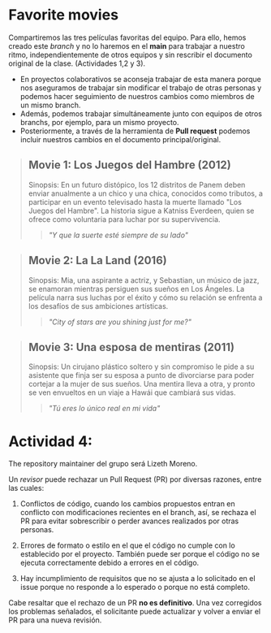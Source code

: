 # Favorite movies 
Compartiremos las tres películas favoritas del equipo. Para ello, hemos creado este *branch* y no lo haremos en el __main__ para trabajar a nuestro ritmo, independientemente de otros equipos y sin rescribir el documento original de la clase. (Actividades 1,2 y 3).

- En proyectos colaborativos se aconseja trabajar de esta manera porque nos aseguramos de trabajar sin modificar el trabajo de otras personas y podemos hacer seguimiento de nuestros cambios como miembros de un mismo branch.
- Además, podemos trabajar simultáneamente junto con equipos de otros branchs, por ejemplo, para un mismo proyecto.
- Posteriormente, a través de la herramienta de **Pull request** podemos incluir nuestros cambios en el documento principal/original.

> ## Movie 1: Los Juegos del Hambre (2012)
> Sinopsis: En un futuro distópico, los 12 distritos de Panem deben enviar anualmente a un chico y una chica, conocidos como tributos, a participar en un evento televisado hasta la muerte llamado "Los Juegos del Hambre". La historia sigue a Katniss Everdeen, quien se ofrece como voluntaria para luchar por su supervivencia.
>> _"Y que la suerte esté siempre de su lado"_


>## Movie 2: La La Land (2016)
> Sinopsis: Mia, una aspirante a actriz, y Sebastian, un músico de jazz, se enamoran mientras persiguen sus sueños en Los Ángeles. La película narra sus luchas por el éxito y cómo su relación se enfrenta a los desafíos de sus ambiciones artísticas.
>> _"City of stars are you shining just for me?"_


>## Movie 3: Una esposa de mentiras (2011)
> Sinopsis: Un cirujano plástico soltero y sin compromiso le pide a su asistente que finja ser su esposa a punto de divorciarse para poder cortejar a la mujer de sus sueños. Una mentira lleva a otra, y pronto se ven envueltos en un viaje a Hawái que cambiará sus vidas.
>> _"Tú eres lo único real en mi vida"_


# Actividad 4:
The repository maintainer del grupo será Lizeth Moreno.

Un _revisor_ puede rechazar un Pull Request (PR) por diversas razones, entre las cuales:

1. Conflictos de código, cuando los cambios propuestos entran en conflicto con modificaciones recientes en el branch, así, se rechaza el PR para evitar sobrescribir o perder avances realizados por otras personas.

2. Errores de formato o estilo en el que el código no cumple con lo establecido por el proyecto. También puede ser porque el código no se ejecuta correctamente debido a errores en el código.

3. Hay incumplimiento de requisitos que no se ajusta a lo solicitado en el issue porque no responde a lo esperado o porque no está completo.

Cabe resaltar que el rechazo de un PR **no es definitivo**. Una vez corregidos los problemas señalados, el solicitante puede actualizar y volver a enviar el PR para una nueva revisión.

